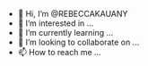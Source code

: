 - 👋 Hi, I’m @REBECCAKAUANY
- 👀 I’m interested in ...
- 🌱 I’m currently learning ...
- 💞️ I’m looking to collaborate on ...
- 📫 How to reach me ...

<!---
REBECCAKAUANY/REBECCAKAUANY is a ✨ special ✨ repository because its `README.md` (this file) appears on your GitHub profile.
You can click the Preview link to take a look at your changes.
--->
